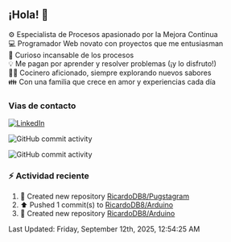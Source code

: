 ## ¡Hola! 👋

:gear: Especialista de Procesos apasionado por la Mejora Continua  
:computer: Programador Web novato con proyectos que me entusiasman  
:mag_right: Curioso incansable de los procesos  
:bulb: Me pagan por aprender y resolver problemas (¡y lo disfruto!)  
:man_cook: Cocinero aficionado, siempre explorando nuevos sabores  
:family: Con una familia que crece en amor y experiencias cada día

### Vias de contacto

[![LinkedIn](https://img.shields.io/badge/Linkedin-Up-blue?logo=linkedin)](https://www.linkedin.com/in/ricardo-diego-bertarini-92a65b188/)


![GitHub commit activity](https://img.shields.io/github/commit-activity/m/RicardoDB8/RicardoDB8)

![GitHub commit activity](https://img.shields.io/github/commit-activity/y/RicardoDB8/AyudanteDeCocina)

### :zap: Actividad reciente
<!--RECENT_ACTIVITY:start-->
1. 📔 Created new repository [RicardoDB8/Pugstagram](https://github.com/RicardoDB8/Pugstagram)<br>
2. ⬆️ Pushed 1 commit(s) to [RicardoDB8/Arduino](https://github.com/RicardoDB8/Arduino)<br>
3. 📔 Created new repository [RicardoDB8/Arduino](https://github.com/RicardoDB8/Arduino)<br>
<!--RECENT_ACTIVITY:end-->
<!--RECENT_ACTIVITY:last_update-->
Last Updated: Friday, September 12th, 2025, 12:54:25 AM
<!--RECENT_ACTIVITY:last_update_end-->
